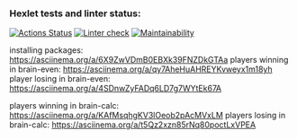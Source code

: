 ### Hexlet tests and linter status:
[![Actions Status](https://github.com/userao/frontend-project-lvl1/workflows/hexlet-check/badge.svg)](https://github.com/userao/frontend-project-lvl1/actions)
[![Linter check](https://github.com/userao/frontend-project-lvl1/workflows/linter-check/badge.svg)](https://github.com/userao/frontend-project-lvl1/actions)
[![Maintainability](https://api.codeclimate.com/v1/badges/a99a88d28ad37a79dbf6/maintainability)](https://codeclimate.com/github/codeclimate/codeclimate/maintainability)

installing packages: https://asciinema.org/a/6X9ZwVDmB0EBXk39FNZDkGTAa
players winning in brain-even: https://asciinema.org/a/qy7AheHuAHREYKvweyx1m18yh
player losing in brain-even: https://asciinema.org/a/4SDnwZyFADq6LD7g7WYtEk67A

players winning in brain-calc: https://asciinema.org/a/KAfMsqhgKV3lOeob2pAcMVxLM
players losing in brain-calc: https://asciinema.org/a/t5Qz2xzn85rNq80poctLxVPEA